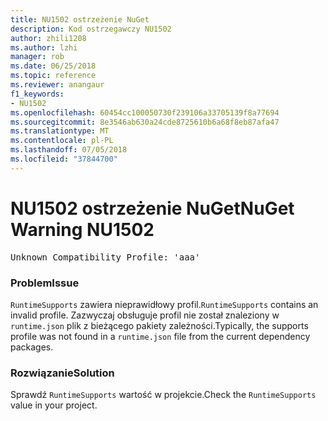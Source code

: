 ```yaml
---
title: NU1502 ostrzeżenie NuGet
description: Kod ostrzegawczy NU1502
author: zhili1208
ms.author: lzhi
manager: rob
ms.date: 06/25/2018
ms.topic: reference
ms.reviewer: anangaur
f1_keywords:
- NU1502
ms.openlocfilehash: 60454cc100050730f239106a33705139f8a77694
ms.sourcegitcommit: 8e3546ab630a24cde8725610b6a68f8eb87afa47
ms.translationtype: MT
ms.contentlocale: pl-PL
ms.lasthandoff: 07/05/2018
ms.locfileid: "37844700"
---
```

# <a name="nuget-warning-nu1502"></a><span data-ttu-id="9f945-103">NU1502 ostrzeżenie NuGet</span><span class="sxs-lookup"><span data-stu-id="9f945-103">NuGet Warning NU1502</span></span>

<pre>Unknown Compatibility Profile: 'aaa'</pre>

### <a name="issue"></a><span data-ttu-id="9f945-104">Problem</span><span class="sxs-lookup"><span data-stu-id="9f945-104">Issue</span></span>
<span data-ttu-id="9f945-105">`RuntimeSupports` zawiera nieprawidłowy profil.</span><span class="sxs-lookup"><span data-stu-id="9f945-105">`RuntimeSupports` contains an invalid profile.</span></span> <span data-ttu-id="9f945-106">Zazwyczaj obsługuje profil nie został znaleziony w `runtime.json` plik z bieżącego pakiety zależności.</span><span class="sxs-lookup"><span data-stu-id="9f945-106">Typically, the supports profile was not found in a `runtime.json` file from the current dependency packages.</span></span>

### <a name="solution"></a><span data-ttu-id="9f945-107">Rozwiązanie</span><span class="sxs-lookup"><span data-stu-id="9f945-107">Solution</span></span>
<span data-ttu-id="9f945-108">Sprawdź `RuntimeSupports` wartość w projekcie.</span><span class="sxs-lookup"><span data-stu-id="9f945-108">Check the `RuntimeSupports` value in your project.</span></span>